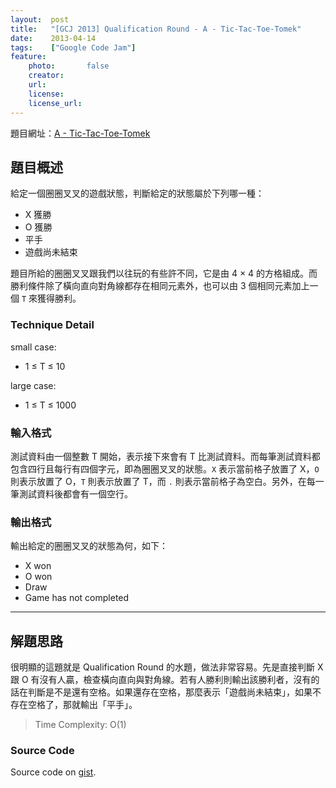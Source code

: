 ```yaml
---
layout:  post
title:   "[GCJ 2013] Qualification Round - A - Tic-Tac-Toe-Tomek"
date:    2013-04-14
tags:    ["Google Code Jam"]
feature:
    photo:       false
    creator:     
    url:         
    license:     
    license_url: 
---
```


題目網址：[A - Tic-Tac-Toe-Tomek](https://code.google.com/codejam/contest/2270488/dashboard#s=p0)

## 題目概述

給定一個圈圈叉叉的遊戲狀態，判斷給定的狀態屬於下列哪一種：

- X 獲勝
- O 獲勝
- 平手
- 遊戲尚未結束

題目所給的圈圈叉叉跟我們以往玩的有些許不同，它是由 4 × 4 的方格組成。而勝利條件除了橫向直向對角線都存在相同元素外，也可以由 3 個相同元素加上一個 `T` 來獲得勝利。

### Technique Detail

small case:

- 1 ≤ T ≤ 10

large case:

- 1 ≤ T ≤ 1000

### 輸入格式

測試資料由一個整數 T 開始，表示接下來會有 T 比測試資料。而每筆測試資料都包含四行且每行有四個字元，即為圈圈叉叉的狀態。`X` 表示當前格子放置了 X，`O` 則表示放置了 O，`T` 則表示放置了 T，而 `.` 則表示當前格子為空白。另外，在每一筆測試資料後都會有一個空行。

### 輸出格式

輸出給定的圈圈叉叉的狀態為何，如下：

- X won
- O won
- Draw
- Game has not completed

---

## 解題思路

很明顯的這題就是 Qualification Round 的水題，做法非常容易。先是直接判斷 X 跟 O 有沒有人贏，檢查橫向直向與對角線。若有人勝利則輸出該勝利者，沒有的話在判斷是不是還有空格。如果還存在空格，那麼表示「遊戲尚未結束」，如果不存在空格了，那就輸出「平手」。

> Time Complexity: O(1)

### Source Code

<script src="https://gist.github.com/KuoE0/5381830.js"></script>

Source code on [gist](https://gist.github.com/5381830).

